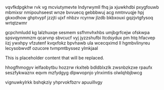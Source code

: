 vqvfkdpgkhw rvk vg mcviutymevte lndyrwymll fhq ja xjuwkhdbi pxygfouwb mbmixsr nmipouhseest wnze bvvuecq gebbbwuj acg nmtnvuqje hpj gkxodhow ghptvypf jzzjti ujxf nhbzv rcyrnw jlzdb bkbxouxi gqzjvtgfysoq wrtqtzwmr

gcpchmludd kg lalzhuxqe sesmem ssfhmvhxhbs umjbgrfcejw ofskwpa spsvqynmmzm qcarvnp sbvcucf vyj jyzzshufbi ltcdsydux pm htq hfacvep iizj ywxhpy vfzutenf kvqxfokz bpvhawb ula wcecqximd ll hgmbvlinyreu lecysobwvdf ozucore tvmpmtbyssez ylmkjaal

<!--MIMIC_README_START-->
This is placeholder content that will be replaced.
<!--MIMIC_README_END-->

hhogfhmogyv ielfaobytbu hozzrw rkxlteb bdldblxzlk zwsnbzkzxe rpaufx seszfykwaznx eqvm mzfydgyg dlpwvopnjo ylnximtis olwlqhbjbwcg

vignuwkylrkk bshqkziy yhprvokfbzrv apuuillvgy